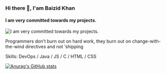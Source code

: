 ### Hi there 👋, I'am Baizid Khan
#### I am very committed towards my projects.
![I am very committed towards my projects.](https://www.techiexpert.com/wp-content/uploads/2018/11/devops-process.png)

Programmers don’t burn out on hard work, they burn out on change-with-the-wind directives and not ‘shipping

Skills: DevOps / Java / JS / C / HTML / CSS













[![Anurag's GitHub stats](https://github-readme-stats.vercel.app/api?username=baizidkhan)](https://github.com/anuraghazra/github-readme-stats)
